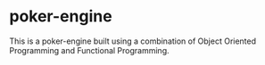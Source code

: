 # poker-engine
This is a poker-engine built using a combination of Object Oriented Programming and Functional Programming.
